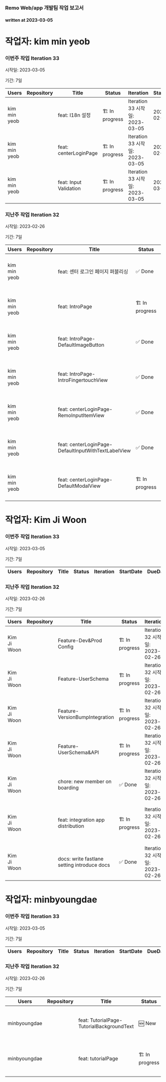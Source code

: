 ### Remo Web/app 개발팀 작업 보고서

#### written at 2023-03-05

# 작업자: kim min yeob

### 이번주 작업 Iteration 33


시작일: 2023-03-05


기간: 7일

| Users | Repository | Title | Status | Iteration | StartDate | DueDate | Label | PullRequest |
| ----- | ---------- | ----- | ------ | --------- | --------- | ------- | ----- | ----------- |
| kim min yeob |  | feat: I18n 설정 | 🏗 In progress | Iteration 33 시작일: 2023-03-05 | 2023-02-20 | 2023-03-03 |  |  |
| kim min yeob |  | feat: centerLoginPage | 🏗 In progress | Iteration 33 시작일: 2023-03-05 | 2023-02-27 | 2023-03-03 | Labels |  |
| kim min yeob |  | feat: Input Validation | 🏗 In progress | Iteration 33 시작일: 2023-03-05 | 2023-03-06 | 2023-03-10 | Labels |  |

### 지난주 작업 Iteration 32


시작일: 2023-02-26


기간: 7일

| Users | Repository | Title | Status | Iteration | StartDate | DueDate | Label | PullRequest |
| ----- | ---------- | ----- | ------ | --------- | --------- | ------- | ----- | ----------- |
| kim min yeob |  | feat: 센터 로그인 페이지 퍼블리싱 | ✅ Done | Iteration 32 시작일: 2023-02-26 | 2023-02-20 | 2023-03-03 |  |  |
| kim min yeob |  | feat: IntroPage | 🏗 In progress | Iteration 32 시작일: 2023-02-26 | 2023-02-27 | 2023-03-03 | Labels | 제목: Feat intropage 병합일: 2023-02-27 |
| kim min yeob |  | feat: IntroPage-DefaultImageButton | ✅ Done | Iteration 32 시작일: 2023-02-26 | 2023-02-27 | 2023-03-03 | Labels |  |
| kim min yeob |  | feat: IntroPage-IntroFingertouchView | ✅ Done | Iteration 32 시작일: 2023-02-26 | 2023-02-27 | 2023-03-03 | Labels |  |
| kim min yeob |  | feat: centerLoginPage-RemoInputItemView | ✅ Done | Iteration 32 시작일: 2023-02-26 | 2023-02-27 | 2023-03-03 | Labels |  |
| kim min yeob |  | feat: centerLoginPage-DefaultInputWithTextLabelView | ✅ Done | Iteration 32 시작일: 2023-02-26 | 2023-02-27 | 2023-03-03 | Labels |  |
| kim min yeob |  | feat: centerLoginPage-DefaultModalView | 🏗 In progress | Iteration 32 시작일: 2023-02-26 | 2023-02-27 | 2023-03-03 | Labels |  |

# 작업자: Kim Ji Woon

### 이번주 작업 Iteration 33


시작일: 2023-03-05


기간: 7일

| Users | Repository | Title | Status | Iteration | StartDate | DueDate | Label | PullRequest |
| ----- | ---------- | ----- | ------ | --------- | --------- | ------- | ----- | ----------- |


### 지난주 작업 Iteration 32


시작일: 2023-02-26


기간: 7일

| Users | Repository | Title | Status | Iteration | StartDate | DueDate | Label | PullRequest |
| ----- | ---------- | ----- | ------ | --------- | --------- | ------- | ----- | ----------- |
| Kim Ji Woon |  | Feature-Dev&Prod Config | 🏗 In progress | Iteration 32 시작일: 2023-02-26 | 2023-01-05 | 2023-01-06 | Labels | 제목: 2 feature devprod config 병합일: 2023-01-05 |
| Kim Ji Woon |  | Feature-UserSchema | 🏗 In progress | Iteration 32 시작일: 2023-02-26 |  |  | Labels | 제목: test: phone number validate with locale. 병합일: 2023-02-14 |
| Kim Ji Woon |  | Feature-VersionBumpIntegration | 🏗 In progress | Iteration 32 시작일: 2023-02-26 | 2023-01-05 | 2023-01-06 | Labels |  |
| Kim Ji Woon |  | Feature-UserSchema&API | 🏗 In progress | Iteration 32 시작일: 2023-02-26 | 2023-01-27 | 2023-01-30 | Labels | 제목: 1 feature userschemaapi 병합일: 2023-02-01 |
| Kim Ji Woon |  | chore: new member on boarding | ✅ Done | Iteration 32 시작일: 2023-02-26 | 2023-03-02 | 2023-03-03 | Labels |  |
| Kim Ji Woon |  | feat: integration app distribution | 🏗 In progress | Iteration 32 시작일: 2023-02-26 | 2023-03-02 | 2023-03-03 | Labels | 제목: chore: add ignore google-services.json 병합일: 2023-03-02 |
| Kim Ji Woon |  | docs: write fastlane setting introduce docs | ✅ Done | Iteration 32 시작일: 2023-02-26 | 2023-03-02 | 2023-03-03 | Labels | 제목: docs: write fastlane description 병합일: 2023-03-03 |

# 작업자: minbyoungdae

### 이번주 작업 Iteration 33


시작일: 2023-03-05


기간: 7일

| Users | Repository | Title | Status | Iteration | StartDate | DueDate | Label | PullRequest |
| ----- | ---------- | ----- | ------ | --------- | --------- | ------- | ----- | ----------- |


### 지난주 작업 Iteration 32


시작일: 2023-02-26


기간: 7일

| Users | Repository | Title | Status | Iteration | StartDate | DueDate | Label | PullRequest |
| ----- | ---------- | ----- | ------ | --------- | --------- | ------- | ----- | ----------- |
| minbyoungdae |  | feat: TutorialPage-TutorialBackgroundText | 🆕 New | Iteration 32 시작일: 2023-02-26 | 2023-03-03 | 2023-03-06 | Labels |  |
| minbyoungdae |  | feat: tutorialPage | 🏗 In progress | Iteration 32 시작일: 2023-02-26 | 2023-03-03 | 2023-03-06 | Labels |  |

